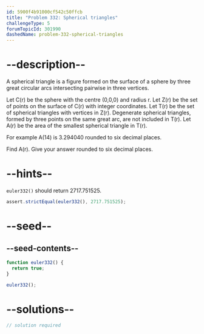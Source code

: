 ```yaml
---
id: 5900f4b91000cf542c50ffcb
title: "Problem 332: Spherical triangles"
challengeType: 5
forumTopicId: 301990
dashedName: problem-332-spherical-triangles
---
```


# --description--

A spherical triangle is a figure formed on the surface of a sphere by three great circular arcs intersecting pairwise in three vertices.

Let C(r) be the sphere with the centre (0,0,0) and radius r. Let Z(r) be the set of points on the surface of C(r) with integer coordinates. Let T(r) be the set of spherical triangles with vertices in Z(r). Degenerate spherical triangles, formed by three points on the same great arc, are not included in T(r). Let A(r) be the area of the smallest spherical triangle in T(r).

For example A(14) is 3.294040 rounded to six decimal places.

Find A(r). Give your answer rounded to six decimal places.

# --hints--

`euler332()` should return 2717.751525.

```js
assert.strictEqual(euler332(), 2717.751525);
```

# --seed--

## --seed-contents--

```js
function euler332() {
  return true;
}

euler332();
```

# --solutions--

```js
// solution required
```
